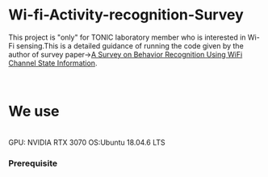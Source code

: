 # Wi-fi-Activity-recognition-Survey
This project is "only" for TONIC laboratory member who is interested in Wi-Fi sensing.This is a detailed guidance of running the code given by the author of survey paper-><a href="https://doi.org/10.1109/MCOM.2017.1700082">A Survey on Behavior Recognition Using WiFi Channel State Information</a>.

<br/>

# We use

<br/>
GPU: NVIDIA RTX 3070  
OS:Ubuntu 18.04.6 LTS    

### Prerequisite



